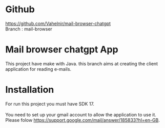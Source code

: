 # Github
https://github.com/Vahelnir/mail-browser-chatgpt <br/> 
Branch : mail-browser

# Mail browser chatgpt App

This project have make with Java.
this branch aims at creating the client application for reading e-mails.

# Installation

For run this project you must have SDK 17.<br/> <br/> 
You need to set up your gmail account to allow the application to use it. <br> Please folow https://support.google.com/mail/answer/185833?hl=en-GB.
